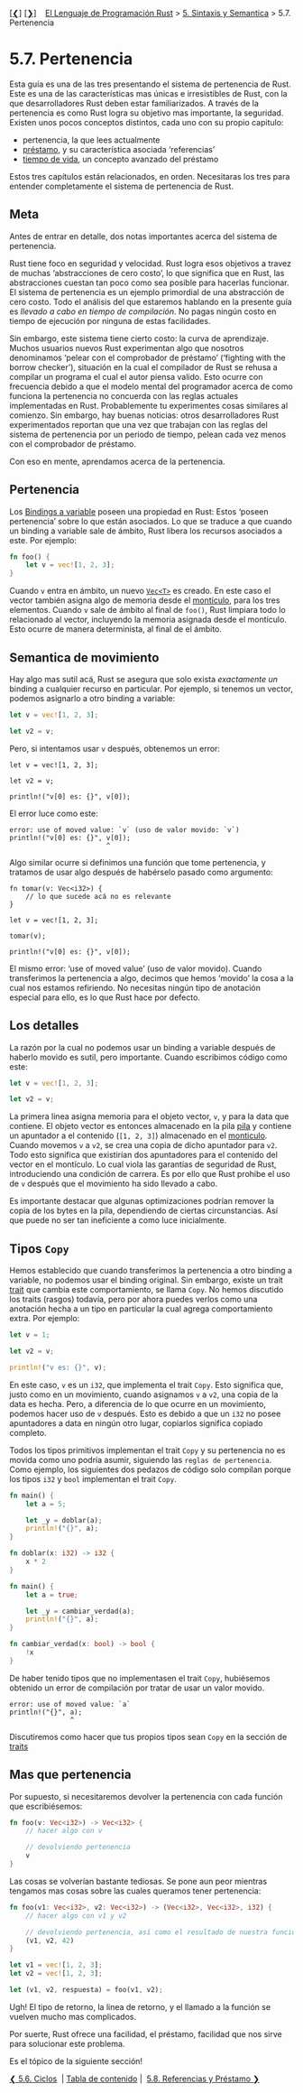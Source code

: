 [[❮]](ch05-06-loops.md)
[[❯]](ch05-08-references-and-borrowing.md)
&nbsp;&nbsp;
[El Lenguaje de Programación Rust](_index.md) >
[5. Sintaxis y Semantica](ch05-00-syntax-and-semantics.md) > 5.7. Pertenencia

# 5.7. Pertenencia

Esta guía es una de las tres presentando el sistema de pertenencia de Rust. Este
es una de las características mas únicas e irresistibles de Rust, con la que
desarrolladores Rust deben estar familiarizados. A través de la pertenencia es
como Rust logra su objetivo mas importante, la seguridad. Existen unos pocos
conceptos distintos, cada uno con su propio capitulo:

* pertenencia, la que lees actualmente
* [préstamo][borrowing], y su característica asociada ‘referencias’
* [tiempo de vida][lifetimes], un concepto avanzado del préstamo

Estos tres capítulos están relacionados, en orden. Necesitaras los tres para
entender completamente el sistema de pertenencia de Rust.

[borrowing]: references-and-borrowing.html
[lifetimes]: lifetimes.html

## Meta

Antes de entrar en detalle, dos notas importantes acerca del sistema de
pertenencia.

Rust tiene foco en seguridad y velocidad. Rust logra esos objetivos a travez de
muchas ‘abstracciones de cero costo’, lo que significa que en Rust, las
abstracciones cuestan tan poco como sea posible para hacerlas funcionar. El
sistema de pertenencia es un ejemplo primordial de una abstracción de cero
costo. Todo el análisis del que estaremos hablando en la presente guía es
_llevado a cabo en tiempo de compilación_. No pagas ningún costo en tiempo de
ejecución por ninguna de estas facilidades.

Sin embargo, este sistema tiene cierto costo: la curva de aprendizaje. Muchos
usuarios nuevos Rust experimentan algo que nosotros denominamos ‘pelear con el
comprobador de préstamo’ (‘fighting with the borrow checker’), situación en la
cual el compilador de Rust se rehusa a compilar un programa el cual el autor
piensa valido. Esto ocurre con frecuencia debido a que el modelo mental del
programador acerca de como funciona la pertenencia no concuerda con las reglas
actuales implementadas en Rust. Probablemente tu experimentes cosas similares al
comienzo. Sin embargo, hay buenas noticias: otros desarrolladores Rust
experimentados  reportan que una vez que trabajan con las reglas del sistema de
pertenencia por un periodo de tiempo, pelean cada vez menos con el comprobador
de préstamo.

Con eso en mente, aprendamos acerca de la pertenencia.

## Pertenencia

Los [Bindings a variable][bindings] poseen una propiedad en Rust: Estos ‘poseen
pertenencia’ sobre lo que están asociados. Lo que se traduce a que cuando un
binding a variable sale de ámbito, Rust libera los recursos asociados a este.
Por ejemplo:

```rust
fn foo() {
    let v = vec![1, 2, 3];
}
```

Cuando `v` entra en ámbito, un nuevo [`Vec<T>`][vect] es creado. En este caso el
vector también asigna algo de memoria desde el [montículo][heap], para los tres
elementos. Cuando `v` sale de ámbito al final de `foo()`, Rust limpiara todo lo
relacionado al vector, incluyendo la memoria asignada desde el montículo. Esto
ocurre de manera determinista, al final de el ámbito.

[vect]: ../std/vec/struct.Vec.html
[heap]: the-stack-and-the-heap.html
[bindings]: variable-bindings.html

## Semantica de movimiento

Hay algo mas sutil acá, Rust se asegura que solo exista _exactamente un_ binding
a cualquier recurso en particular. Por ejemplo, si tenemos un vector, podemos
asignarlo a otro binding a variable:


```rust
let v = vec![1, 2, 3];

let v2 = v;
```

Pero, si intentamos usar `v` después, obtenemos un error:


```rust,ignore
let v = vec![1, 2, 3];

let v2 = v;

println!("v[0] es: {}", v[0]);
```

El error luce como este:

```text
error: use of moved value: `v` (uso de valor movido: `v`)
println!("v[0] es: {}", v[0]);
                        ^
```

Algo similar ocurre si definimos una función que tome pertenencia, y tratamos de
usar algo después de habérselo pasado como argumento:


```rust,ignore
fn tomar(v: Vec<i32>) {
    // lo que sucede acá no es relevante
}

let v = vec![1, 2, 3];

tomar(v);

println!("v[0] es: {}", v[0]);
```

El mismo error: ‘use of moved value’ (uso de valor movido). Cuando transferimos
la pertenencia a algo, decimos que hemos ‘movido’ la cosa a la cual nos estamos
refiriendo. No necesitas ningún tipo de anotación especial para ello, es lo que
Rust hace por defecto.

## Los detalles

La razón por la cual no podemos usar un binding a variable después de haberlo
movido es sutil, pero importante. Cuando escribimos código como este:


```rust
let v = vec![1, 2, 3];

let v2 = v;
```

La primera linea asigna memoria para el objeto vector, `v`, y para la data que
contiene. El objeto vector es entonces almacenado en la pila [pila][sh] y
contiene un apuntador a el contenido (`[1, 2, 3]`) almacenado en el
[monticulo][sh]. Cuando movemos `v` a `v2`, se crea una copia de dicho apuntador
para `v2`. Todo esto significa que existirían dos apuntadores para el contenido
del vector en el montículo. Lo cual viola las garantías de seguridad de Rust,
introduciendo una condición de carrera. Es por ello que Rust prohibe el uso de
`v` después que el movimiento ha sido llevado a cabo.


[sh]: the-stack-and-the-heap.html

Es importante destacar que algunas optimizaciones podrían remover la copia de
los bytes en la pila, dependiendo de ciertas circunstancias. Así que puede no
ser tan ineficiente a como luce inicialmente.

## Tipos `Copy`

Hemos establecido que cuando transferimos la pertenencia a otro binding a
variable, no podemos usar el binding original. Sin embargo, existe un trait
[trait][traits] que cambia este comportamiento, se llama `Copy`. No hemos
discutido los traits (rasgos) todavía, pero por ahora puedes verlos como una
anotación hecha a un tipo en particular la cual agrega comportamiento extra. Por
ejemplo:

```rust
let v = 1;

let v2 = v;

println!("v es: {}", v);
```

En este caso, `v` es un `i32`, que implementa el trait `Copy`. Esto significa
que, justo como en un movimiento, cuando asignamos `v` a `v2`, una copia de la
data es hecha. Pero, a diferencia de lo que ocurre en un movimiento, podemos
hacer uso de `v` después. Esto es debido a que un `i32` no posee apuntadores a
data en ningún otro lugar, copiarlos significa copiado completo.

Todos los tipos primitivos implementan el trait `Copy` y su pertenencia no es
movida como uno podría asumir, siguiendo las `reglas de pertenencia`. Como
ejemplo, los siguientes dos pedazos de código solo compilan porque los tipos
`i32` y `bool` implementan el trait `Copy`.

```rust
fn main() {
    let a = 5;

    let _y = doblar(a);
    println!("{}", a);
}

fn doblar(x: i32) -> i32 {
    x * 2
}
```

```rust
fn main() {
    let a = true;

    let _y = cambiar_verdad(a);
    println!("{}", a);
}

fn cambiar_verdad(x: bool) -> bool {
    !x
}
```

De haber tenido tipos que no implementasen el trait `Copy`, hubiésemos obtenido
un error de compilación por tratar de usar un valor movido.


```text
error: use of moved value: `a`
println!("{}", a);
               ^
```

Discutiremos como hacer que tus propios tipos sean `Copy` en la sección de
[traits][traits]

[traits]: traits.html

## Mas que pertenencia

Por supuesto, si necesitaremos devolver la pertenencia con cada función que
escribiésemos:

```rust
fn foo(v: Vec<i32>) -> Vec<i32> {
    // hacer algo con v

    // devolviendo pertenencia
    v
}
```

Las cosas se volverían bastante tediosas. Se pone aun peor mientras tengamos mas
cosas sobre las cuales queramos tener pertenencia:

```rust
fn foo(v1: Vec<i32>, v2: Vec<i32>) -> (Vec<i32>, Vec<i32>, i32) {
    // hacer algo con v1 y v2

    // devolviendo pertenencia, así como el resultado de nuestra función
    (v1, v2, 42)
}

let v1 = vec![1, 2, 3];
let v2 = vec![1, 2, 3];

let (v1, v2, respuesta) = foo(v1, v2);
```

Ugh! El tipo de retorno, la linea de retorno, y el llamado a la función se
vuelven mucho mas complicados.

Por suerte, Rust ofrece una facilidad, el préstamo, facilidad que nos sirve para
solucionar este problema.

Es el tópico de la siguiente sección!

[❮ 5.6. Ciclos](ch05-06-loops.md)
&nbsp;|&nbsp;[Tabla de contenido](_index.md)&nbsp;|&nbsp;
[5.8. Referencias y Préstamo ❯](ch05-08-references-and-borrowing.md)
